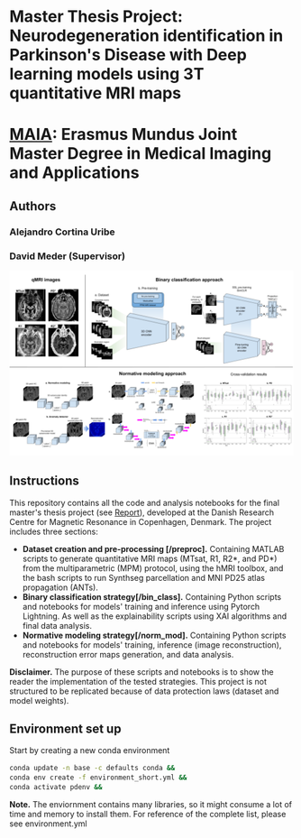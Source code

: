 # Master Thesis Project: Neurodegeneration identification in Parkinson's Disease with Deep learning models using 3T quantitative MRI maps

# [MAIA](https://maiamaster.udg.edu): Erasmus Mundus Joint Master Degree in Medical Imaging and Applications 

## Authors
### Alejandro Cortina Uribe 
### David Meder (Supervisor)

![alt text](repo_header.png)

## Instructions

This repository contains all the code and analysis notebooks for the final master's thesis project (see [Report](report.pdf)), developed at the Danish Research Centre for Magnetic Resonance in Copenhagen, Denmark. The project includes three sections:
- **Dataset creation and pre-processing [/preproc].** Containing MATLAB scripts to generate quantitative MRI maps (MTsat, R1, R2*, and PD*) from the multiparametric (MPM) protocol, using the hMRI toolbox, and the bash scripts to run Synthseg parcellation and MNI PD25 atlas propagation (ANTs).
- **Binary classification strategy[/bin_class].** Containing Python scripts and notebooks for models' training and inference using Pytorch Lightning. As well as the explainability scripts using XAI algorithms and final data analysis. 
- **Normative modeling strategy[/norm_mod].** Containing Python scripts and notebooks for models' training, inference (image reconstruction), reconstruction error maps generation, and data analysis.

**Disclaimer.** The purpose of these scripts and notebooks is to show the reader the implementation of the tested strategies. This project is not structured to be replicated because of data protection laws (dataset and model weights).
## Environment set up

Start by creating a new conda environment

```bash
conda update -n base -c defaults conda &&
conda env create -f environment_short.yml &&
conda activate pdenv &&
```
**Note.** The enviornment contains many libraries, so it might consume a lot of time and memory to install them. For reference of the complete list, please see environment.yml
